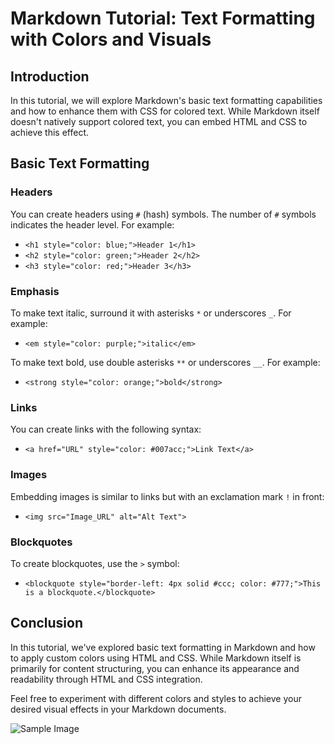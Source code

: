 # Markdown Tutorial: Text Formatting with Colors and Visuals

## Introduction
In this tutorial, we will explore Markdown's basic text formatting capabilities and how to enhance them with CSS for colored text. While Markdown itself doesn't natively support colored text, you can embed HTML and CSS to achieve this effect.

## Basic Text Formatting

### Headers
You can create headers using `#` (hash) symbols. The number of `#` symbols indicates the header level. For example:
- `<h1 style="color: blue;">Header 1</h1>`
- `<h2 style="color: green;">Header 2</h2>`
- `<h3 style="color: red;">Header 3</h3>`

### Emphasis
To make text italic, surround it with asterisks `*` or underscores `_`. For example:
- `<em style="color: purple;">italic</em>`

To make text bold, use double asterisks `**` or underscores `__`. For example:
- `<strong style="color: orange;">bold</strong>`

### Links
You can create links with the following syntax:
- `<a href="URL" style="color: #007acc;">Link Text</a>`

### Images
Embedding images is similar to links but with an exclamation mark `!` in front:
- `<img src="Image_URL" alt="Alt Text">`

### Blockquotes
To create blockquotes, use the `>` symbol:
- `<blockquote style="border-left: 4px solid #ccc; color: #777;">This is a blockquote.</blockquote>`

## Conclusion
In this tutorial, we've explored basic text formatting in Markdown and how to apply custom colors using HTML and CSS. While Markdown itself is primarily for content structuring, you can enhance its appearance and readability through HTML and CSS integration.

Feel free to experiment with different colors and styles to achieve your desired visual effects in your Markdown documents.

<!-- Include images as needed -->
![Sample Image](Image_URL)

